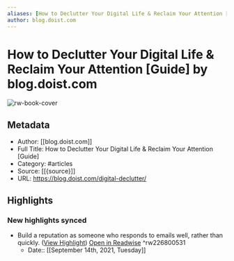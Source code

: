 ```yaml
---
aliases: [How to Declutter Your Digital Life & Reclaim Your Attention [Guide], How to Declutter Your Digital Life & Reclaim Your Attention [Guide]]
author: blog.doist.com
---
```

# How to Declutter Your Digital Life & Reclaim Your Attention [Guide] by blog.doist.com

![rw-book-cover](https://readwise-assets.s3.amazonaws.com/static/images/article0.00998d930354.png)

## Metadata
- Author: [[blog.doist.com]]
- Full Title: How to Declutter Your Digital Life & Reclaim Your Attention [Guide]
- Category: #articles
- Source: [[{source}]]
- URL: https://blog.doist.com/digital-declutter/

## Highlights
### New highlights synced
- Build a reputation as someone who responds to emails well, rather than quickly. ([View Highlight](https://instapaper.com/read/1441685624/17453027)) [Open in Readwise](https://readwise.io/open/226800531) ^rw226800531
    - Date:: [[September 14th, 2021, Tuesday]]
